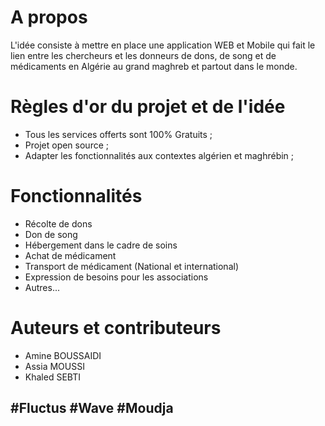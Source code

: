 # A propos
L'idée consiste à mettre en place une application WEB et Mobile qui fait le lien entre les chercheurs et les donneurs de dons, de song et de médicaments en Algérie au grand maghreb et partout dans le monde.

# Règles d'or du projet et de l'idée
  - Tous les services offerts sont 100% Gratuits ;
  - Projet open source ;
  - Adapter les fonctionnalités aux contextes algérien et maghrébin ;

# Fonctionnalités
  - Récolte de dons
  - Don de song
  - Hébergement dans le cadre de soins
  - Achat de médicament
  - Transport de médicament (National et international)
  - Expression de besoins pour les associations
  - Autres...

# Auteurs et contributeurs
  - Amine BOUSSAIDI
  - Assia MOUSSI
  - Khaled SEBTI

## #Fluctus #Wave #Moudja
